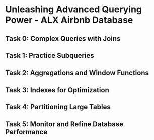 # Unleashing Advanced Querying Power - ALX Airbnb Database

## Task 0: Complex Queries with Joins
<content for joins task>

## Task 1: Practice Subqueries
<content for subqueries task>

## Task 2: Aggregations and Window Functions
<content for aggregations task>

## Task 3: Indexes for Optimization
<content for indexing task>

## Task 4: Partitioning Large Tables
<content for partitioning task>

## Task 5: Monitor and Refine Database Performance
<content for performance monitoring task>
